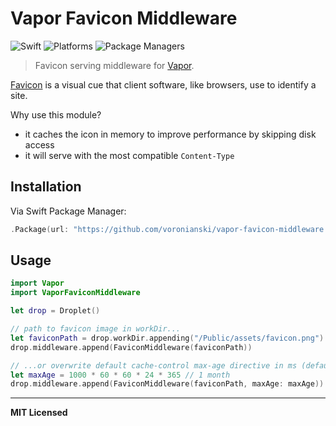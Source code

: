 # Vapor Favicon Middleware

![Swift](http://img.shields.io/badge/swift-3.0-brightgreen.svg)
![Platforms](https://img.shields.io/badge/platforms-Linux%20%7C%20OS%20X-blue.svg)
![Package Managers](https://img.shields.io/badge/package%20managers-SwiftPM-yellow.svg)

> Favicon serving middleware for [Vapor](https://vapor.codes).


[Favicon](https://en.wikipedia.org/wiki/Favicon) is a visual cue that client software, like browsers, use to identify a site.

Why use this module?

- it caches the icon in memory to improve performance by skipping disk access
- it will serve with the most compatible `Content-Type`

## Installation

Via Swift Package Manager:

```swift
.Package(url: "https://github.com/voronianski/vapor-favicon-middleware.git", majorVersion: 1)
```

## Usage

```swift
import Vapor
import VaporFaviconMiddleware

let drop = Droplet()

// path to favicon image in workDir...
let faviconPath = drop.workDir.appending("/Public/assets/favicon.png")
drop.middleware.append(FaviconMiddleware(faviconPath))

// ...or overwrite default cache-control max-age directive in ms (defaulting to 1 day)
let maxAge = 1000 * 60 * 60 * 24 * 365 // 1 month
drop.middleware.append(FaviconMiddleware(faviconPath, maxAge: maxAge))
```

---

**MIT Licensed**
